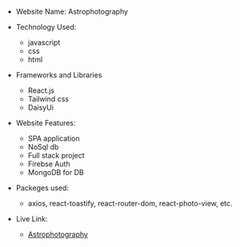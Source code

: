 * Website Name: Astrophotography

* Technology Used:
    * javascript
    * css
    * html

* Frameworks and Libraries
    * React.js
    * Tailwind css
    * DaisyUi

* Website Features: 
    * SPA application
    * NoSql db
    * Full stack project
    * Firebse Auth
    * MongoDB for DB

* Packeges used:
    * axios, react-toastify, react-router-dom, react-photo-view, etc.

* Live Link:
    * [Astrophotography](https://astrophotography-2b4fc.web.app)

